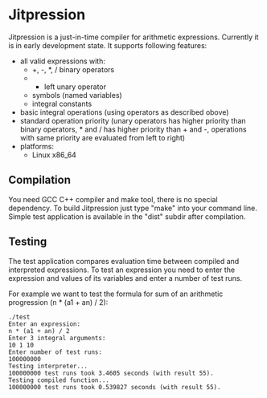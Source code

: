 Jitpression
===========
Jitpression is a just-in-time compiler for arithmetic expressions. Currently it is in early development state. 
It supports following features:
 * all valid expressions with:
   * +, -, *, / binary operators
   * - left unary operator
   * symbols (named variables)
   * integral constants
 * basic integral operations (using operators as described obove)
 * standard operation priority (unary operators has higher priority than binary operators, * and / has higher 
   priority than + and -, operations with same priority are evaluated from left to right)
 * platforms:
   * Linux x86_64

Compilation
-----------
You need GCC C++ compiler and make tool, there is no special dependency. To build Jitpression just type "make" into your 
command line. Simple test application is available in the "dist" subdir after compilation.

Testing
-------
The test application compares evaluation time between compiled and interpreted expressions. To test an expression you 
need to enter the expression and values of its variables and enter a number of test runs.

For example we want to test the formula for sum of an arithmetic progression (n * (a1 + an) / 2):

    ./test
    Enter an expression:
    n * (a1 + an) / 2
    Enter 3 integral arguments:
    10 1 10
    Enter number of test runs:
    100000000
    Testing interpreter...
    100000000 test runs took 3.4605 seconds (with result 55).
    Testing compiled function...
    100000000 test runs took 0.539827 seconds (with result 55).
